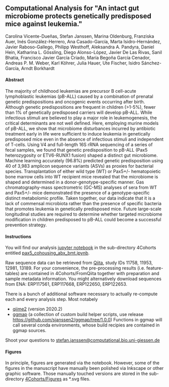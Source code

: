 ## Computational Analysis for "An intact gut microbiome protects genetically predisposed mice against leukemia."

Carolina Vicente-Dueñas, Stefan Janssen, Marina Oldenburg, Franziska Auer, Inés González-Herrero, Ana Casado-García, Marta Isidro-Hernández, Javier Raboso-Gallego, Philipp Westhoff, Aleksandra A. Pandyra, Daniel Hein, Katharina L. Gössling, Diego Alonso-López, Javier De Las Rivas, Sanil Bhatia, Francisco Javier García Criado, María Begoña García Cenador, Andreas P. M. Weber, Karl Köhrer, Julia Hauer, Ute Fischer, Isidro Sánchez-García, Arndt Borkhardt

#### Abstract
The majority of childhood leukemias are precursor B cell-acute lymphoblastic leukemias (pB-ALL) caused by a combination of prenatal genetic predispositions and oncogenic events occurring after birth. Although genetic predispositions are frequent in children (>1-5%), fewer than 1% of genetically predisposed carriers will develop pB-ALL. While infectious stimuli are believed to play a major role in leukemogenesis, the critical determinants are not well defined. Here, employing murine models of pB-ALL, we show that microbiome disturbances incurred by antibiotic treatment early in life were sufficient to induce leukemia in genetically predisposed mice even in the absence of infectious stimuli and independent of T-cells. Using V4 and full-length 16S rRNA sequencing of a series of fecal samples, we found that genetic predisposition to pB-ALL (Pax5 heterozygosity or ETV6-RUNX1 fusion) shaped a distinct gut microbiome. Machine learning accurately (96.8%) predicted genetic predisposition using 40 of 3,983 amplicon sequence variants (ASVs) as proxies for bacterial species. Transplantation of either wild type (WT) or Pax5+/- hematopoietic bone marrow cells into WT recipient mice revealed that the microbiome is shaped and determined in a donor-genotype-specific manner. Gas chromatography-mass spectrometric (GC-MS) analyses of sera from WT and Pax5+/- mice demonstrated the presence of a genotype-specific distinct metabolomic profile. Taken together, our data indicate that it is a lack of commensal microbiota rather than the presence of specific bacteria that promotes leukemia in genetically predisposed mice. Future large-scale longitudinal studies are required to determine whether targeted microbiome modification in children predisposed to pB-ALL could become a successful prevention strategy.   

#### Instructions
You will find our analysis [jupyter notebook](https://jupyter.org/) in the sub-directory 4Cohorts entitled [pax5_cohousing_abx_bmt.ipynb](4Cohorts/pax5_cohousing_abx_bmt.ipynb).

Raw sequence data can be retrieved from [Qiita](https://qiita.ucsd.edu/), study IDs 11758, 11953, 12981, 13189. For your convenience, the pre-processing results (i.e. feature-tables) are contained in 4Cohorts/FromQiita together with preparation and sample metadata information.
You might alternatively download sequences from ENA: ERP117561, ERP117668, ERP122650, ERP122653.

There is a bunch of additional software necessary to actually re-compute each and every analysis step. Most notabely
  - [qiime2](qiime2.org/) (version 2020.2)
  - [ggmap](https://github.com/sjanssen2/ggmap) (a collection of custom build helper scripts, use release https://github.com/sjanssen2/ggmap/tree/1.0.0)
Functions in ggmap will call several conda environments, whose build recipies are contained in ggmap sources.

Shoot your questions to stefan.janssen@computational.bio.uni-giessen.de

#### Figures
In principle, figures are generated via the notebook. However, some of the figures in the manuscript have manually been polished via Inkscape or other graphic software. Those manually touched versions are stored in the sub-directory [4Cohorts/Figures](4Cohorts/Figures) as \*.svg files.
